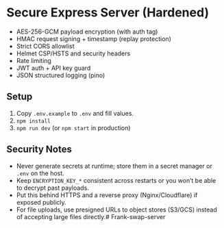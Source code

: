 # Secure Express Server (Hardened)

- AES-256-GCM payload encryption (with auth tag)
- HMAC request signing + timestamp (replay protection)
- Strict CORS allowlist
- Helmet CSP/HSTS and security headers
- Rate limiting
- JWT auth + API key guard
- JSON structured logging (pino)

## Setup
1. Copy `.env.example` to `.env` and fill values.
2. `npm install`
3. `npm run dev` (or `npm start` in production)

## Security Notes
- Never generate secrets at runtime; store them in a secret manager or `.env` on the host.
- Keep `ENCRYPTION_KEY_*` consistent across restarts or you won’t be able to decrypt past payloads.
- Put this behind HTTPS and a reverse proxy (Nginx/Cloudflare) if exposed publicly.
- For file uploads, use presigned URLs to object stores (S3/GCS) instead of accepting large files directly.# Frank-swap-server
